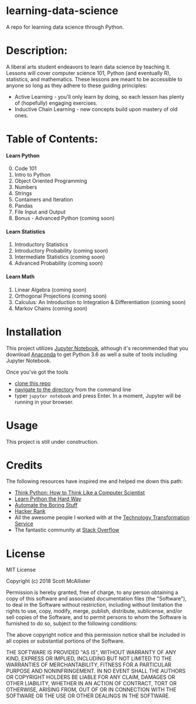 # learning-data-science
A repo for learning data science through Python.
# Description:

A liberal arts student endeavors to learn data science by teaching it. Lessons will cover computer science 101, Python (and eventually R), statistics, and mathematics. These lessons are meant to be accessible to anyone so long as they adhere to these guiding principles:
- Active Learning - you'll only learn by doing, so each lesson has plenty of (hopefully) engaging exercises.
- Inductive Chain Learning - new concepts build upon mastery of old ones.

# Table of Contents:
#### Learn Python
0. Code 101
1. Intro to Python
2. Object Oriented Programming
3. Numbers
4. Strings
5. Containers and Iteration
6. Pandas
7. File Input and Output
8. Bonus - Advanced Python (coming soon)

#### Learn Statistics
1. Introductory Statistics
2. Introductory Probability (coming soon)
3. Intermediate Statistics (coming soon)
4. Advanced Probability (coming soon)


#### Learn Math
1. Linear Algebra (coming soon)
2. Orthogonal Projections (coming soon)
3. Calculus: An Introduction to Integration & Differentiation (coming soon)
4. Markov Chains (coming soon)

# Installation
This project utilizes [Jupyter Notebook](http://jupyter.org/), although it's recommended that you download [Anaconda](https://www.anaconda.com/download/#macos) to get Python 3.6 as well a suite of tools including Jupyter Notebook.

Once you've got the tools
 - [clone this repo](https://help.github.com/articles/cloning-a-repository/)
 - [navigate to the directory](https://www.digitalcitizen.life/command-prompt-how-use-basic-commands) from the command line
 - typer `jupyter notebook` and press Enter. In a moment, Jupyter will be running in your browser.

# Usage
This project is still under construction.

# Credits
The following resources have inspired me and helped me down this path:
- [Think Python:  How to Think Like a Computer Scientist](http://www.greenteapress.com/thinkpython/thinkpython.html)
- [Learn Python the Hard Way](https://learnpythonthehardway.org/)
- [Automate the Boring Stuff](https://automatetheboringstuff.com/)
- [Hacker Rank](https://www.hackerrank.com/)
- All the awesome people I worked with at the [Technology Transformation Service](https://www.gsa.gov/about-us/organization/federal-acquisition-service/technology-transformation-services)
- The fantastic community at [Stack Overflow](https://stackoverflow.com/)

# License
MIT License

Copyright (c) 2018 Scott McAllister

Permission is hereby granted, free of charge, to any person obtaining a copy
of this software and associated documentation files (the "Software"), to deal
in the Software without restriction, including without limitation the rights
to use, copy, modify, merge, publish, distribute, sublicense, and/or sell
copies of the Software, and to permit persons to whom the Software is
furnished to do so, subject to the following conditions:

The above copyright notice and this permission notice shall be included in all
copies or substantial portions of the Software.

THE SOFTWARE IS PROVIDED "AS IS", WITHOUT WARRANTY OF ANY KIND, EXPRESS OR
IMPLIED, INCLUDING BUT NOT LIMITED TO THE WARRANTIES OF MERCHANTABILITY,
FITNESS FOR A PARTICULAR PURPOSE AND NONINFRINGEMENT. IN NO EVENT SHALL THE
AUTHORS OR COPYRIGHT HOLDERS BE LIABLE FOR ANY CLAIM, DAMAGES OR OTHER
LIABILITY, WHETHER IN AN ACTION OF CONTRACT, TORT OR OTHERWISE, ARISING FROM,
OUT OF OR IN CONNECTION WITH THE SOFTWARE OR THE USE OR OTHER DEALINGS IN THE
SOFTWARE.
